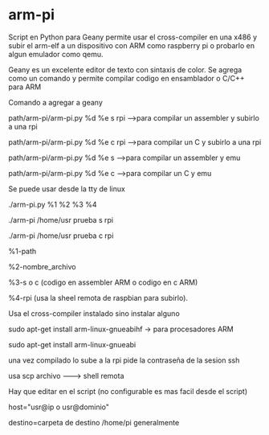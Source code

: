 # arm-pi


Script en Python para Geany permite usar el cross-compiler en una x486 y subir el arm-elf a un dispositivo con ARM como raspberry pi o probarlo en algun emulador como qemu.

Geany es un excelente editor de texto con sintaxis de color.
Se agrega como un comando y permite compilar codigo en ensamblador o C/C++ para ARM

Comando a agregar a geany

path/arm-pi/arm-pi.py %d %e s rpi  -->para compilar un assembler y subirlo a una rpi

path/arm-pi/arm-pi.py %d %e c rpi  -->para compilar un C y subirlo a una rpi


path/arm-pi/arm-pi.py %d %e s -->para compilar un assembler y emu

path/arm-pi/arm-pi.py %d %e c -->para compilar un C y emu


Se puede usar desde la tty de linux

./arm-pi.py %1 %2 %3 %4

./arm-pi /home/usr prueba s rpi

./arm-pi /home/usr prueba c rpi

%1-path

%2-nombre_archivo

%3-s o c (codigo en assembler ARM o codigo en c ARM)

%4-rpi  (usa la sheel remota de raspbian para subirlo).
 
      
Usa el cross-compiler instalado sino instalar alguno

sudo apt-get install arm-linux-gnueabihf  -> para procesadores ARM

sudo apt-get install arm-linux-gnueabi

una vez compilado lo sube a la rpi pide la contraseña de la sesion ssh

usa scp archivo ---> shell remota

Hay que editar en el script (no configurable es mas facil desde el script)

host="usr@ip  o  usr@dominio"

destino=carpeta de destino  /home/pi generalmente




